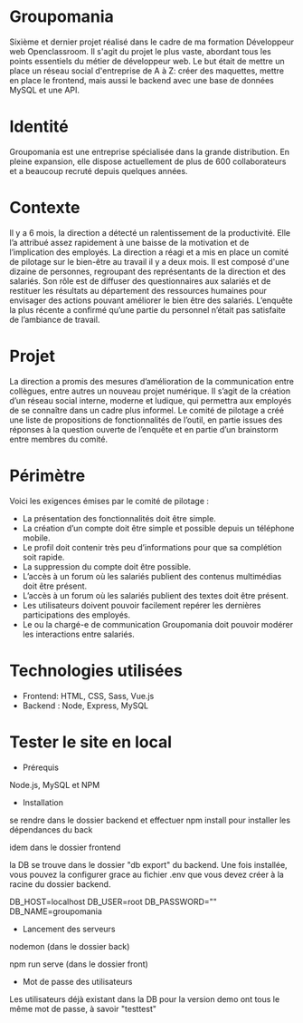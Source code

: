 # Groupomania
Sixième et dernier projet réalisé dans le cadre de ma formation Développeur web Openclassroom. Il s'agit du projet le plus vaste, abordant tous les points essentiels du métier de développeur web. Le but était de mettre un place un réseau social d'entreprise de A à Z: créer des maquettes, mettre en place le frontend, mais aussi le backend avec une base de données MySQL et une API.

# Identité
Groupomania est une entreprise spécialisée dans la grande distribution. En pleine expansion, elle dispose actuellement de plus de 600 collaborateurs et a beaucoup recruté depuis quelques années.

# Contexte
Il y a 6 mois, la direction a détecté un ralentissement de la productivité. Elle l’a attribué assez rapidement à une baisse de la motivation et de l’implication des employés. La
direction a réagi et a mis en place un comité de pilotage sur le bien-être au travail il y a deux mois. Il est composé d'une dizaine de personnes, regroupant des représentants de la
direction et des salariés. Son rôle est de diffuser des questionnaires aux salariés et de restituer les résultats au département des ressources humaines pour envisager des 
actions pouvant améliorer le bien être des salariés. L’enquête la plus récente a confirmé qu’une partie du personnel n’était pas satisfaite de l’ambiance de travail.

# Projet
La direction a promis des mesures d’amélioration de la communication entre collègues, entre autres un nouveau projet numérique. Il s’agit de la création d’un réseau social interne,
moderne et ludique, qui permettra aux employés de se connaître dans un cadre plus informel. Le comité de pilotage a créé une liste de propositions de fonctionnalités de l’outil, en partie issues des réponses à la question ouverte de l’enquête et en partie d’un brainstorm entre membres du comité.

# Périmètre
Voici les exigences émises par le comité de pilotage :

- La présentation des fonctionnalités doit être simple.
- La création d’un compte doit être simple et possible depuis un téléphone mobile.
- Le profil doit contenir très peu d’informations pour que sa complétion soit rapide.
- La suppression du compte doit être possible.
- L’accès à un forum où les salariés publient des contenus multimédias doit être présent.
- L’accès à un forum où les salariés publient des textes doit être présent.
- Les utilisateurs doivent pouvoir facilement repérer les dernières participations des employés.
- Le ou la chargé-e de communication Groupomania doit pouvoir modérer les interactions entre salariés.

# Technologies utilisées
- Frontend: HTML, CSS, Sass, Vue.js
- Backend : Node, Express, MySQL

# Tester le site en local

- Prérequis

Node.js, MySQL et NPM

- Installation

se rendre dans le dossier backend et effectuer npm install pour installer les dépendances du back

idem dans le dossier frontend

la DB se trouve dans le dossier "db export" du backend. Une fois installée, vous pouvez la configurer grace au fichier .env que vous devez créer à la racine du dossier backend.

DB_HOST=localhost
DB_USER=root
DB_PASSWORD=""
DB_NAME=groupomania



- Lancement des serveurs

nodemon (dans le dossier back)

npm run serve (dans le dossier front)

- Mot de passe des utilisateurs

Les utilisateurs déjà existant dans la DB pour la version demo ont tous le même mot de passe, à savoir "testtest"
